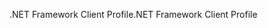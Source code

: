 <span data-ttu-id="b9230-101">.NET Framework Client Profile</span><span class="sxs-lookup"><span data-stu-id="b9230-101">.NET Framework Client Profile</span></span>